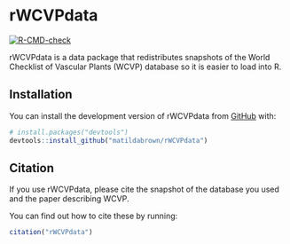 
# rWCVPdata

<!-- badges: start -->
[![R-CMD-check](https://github.com/matildabrown/rWCVPdata/actions/workflows/R-CMD-check.yaml/badge.svg)](https://github.com/matildabrown/rWCVPdata/actions/workflows/R-CMD-check.yaml)
<!-- badges: end -->

rWCVPdata is a data package that redistributes snapshots of the World Checklist of Vascular Plants (WCVP) database so it is easier to load into R.

## Installation

You can install the development version of rWCVPdata from [GitHub](https://github.com/) with:

``` r
# install.packages("devtools")
devtools::install_github("matildabrown/rWCVPdata")
```

## Citation

If you use rWCVPdata, please cite the snapshot of the database you used and the paper describing WCVP.

You can find out how to cite these by running:
``` r
citation("rWCVPdata")
```
